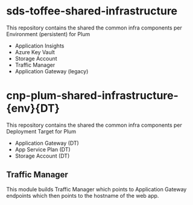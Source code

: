 # sds-toffee-shared-infrastructure

This repository contains the shared the common infra components per Environment (persistent) for Plum

- Application Insights
- Azure Key Vault
- Storage Account
- Traffic Manager
- Application Gateway (legacy)

# cnp-plum-shared-infrastructure-{env}{DT}

This repository contains the shared the common infra components per Deployment Target for Plum

- Application Gateway (DT)
- App Service Plan (DT)
- Storage Account (DT)


## Traffic Manager

This module builds Traffic Manager which points to Application Gateway endpoints which then points to the hostname of the web app.


